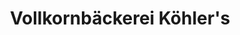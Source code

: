 ---
title: "Vollkornbäckerei Köhler's"
url: /wuerzburg/vollkornbaeckerei-koehlers/
shop: Bäckerei
---